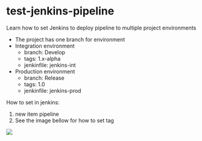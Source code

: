 # test-jenkins-pipeline

  Learn how to set Jenkins to deploy pipeline to multiple project environments
 
  * The project has one branch for environment
  * Integration environment 
    * branch: Develop 
    * tags: 1.x-alpha
    * jenkinfile: jenkins-int
  * Production environment 
    * branch: Release
    * tags: 1.0
    * jenkinfile: jenkins-prod    
    
  
  How to set in jenkins:
  1. new item pipeline 
  2. See the image bellow for how to set tag 
  
  ![](figs/2019-10-25_18-20-41_screenshot.png)
  

